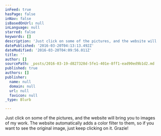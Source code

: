 ```yaml
---
inFeed: true
hasPage: false
inNav: false
isBasedOnUrl: null
inLanguage: null
starred: false
keywords: []
description: 'Just click on some of the pictures, and the website will bring you to images of my work. The website automatically adds a color filter to them, so if you want to see the original image, just keep clicking on it. Grazie!'
datePublished: '2016-03-20T04:13:13.492Z'
dateModified: '2016-03-20T04:09:56.011Z'
title: ''
author: []
sourcePath: _posts/2016-03-19-d827328d-5fe1-401e-8ff1-ead90ed9b1d2.md
published: true
authors: []
publisher:
  name: null
  domain: null
  url: null
  favicon: null
_type: Blurb

---
```

Just click on some of the pictures, and the website will bring you to images of my work. The website automatically adds a color filter to them, so if you want to see the original image, just keep clicking on it. Grazie!